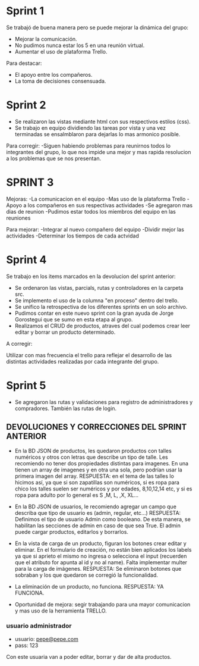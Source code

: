 # Sprint 1
Se trabajó de buena manera pero se puede mejorar la dinámica del grupo:
- Mejorar la comunicación.
- No pudimos nunca estar los 5 en una reunión virtual.
- Aumentar el uso de plataforma Trello.

Para destacar:
- El apoyo entre los compañeros.
- La toma de decisiones consensuada.  


 # Sprint 2 
- Se realizaron las vistas mediante html con sus respectivos estilos (css).
- Se trabajo en equipo  dividiendo las tareas por vista y una vez       terminadas se ensalmblaron para dejarlas lo mas armonico posible.

Para corregir:
-Siguen habiendo problemas para reunirnos todos lo integrantes del grupo, lo que nos impide una mejor y mas rapida resolucion a los problemas que se nos presentan.

# SPRINT 3
Mejoras:
-La comunicacion en el equipo
-Mas uso de la plataforma Trello
-Apoyo a los compañeros en sus respectivas actividades
-Se agregaron mas dias de reunion
-Pudimos estar todos los miembros del equipo en las reuniones 


Para mejorar:
-Integrar al nuevo compañero del equipo
-Dividir mejor las actividades
-Determinar los tiempos de cada actvidad


# Sprint 4

Se trabajo en los items marcados en la devolucion del sprint anterior:
- Se ordenaron las vistas, parcials, rutas y controladores en la carpeta src.
- Se implemento el uso de la columna "en proceso" dentro del trello.
- Se unifico la retrospectiva de los diferentes sprints en un solo archivo.
- Pudimos contar en este nuevo sprint con la gran ayuda de Jorge Gorostegui que se sumo en esta etapa al grupo.
- Realizamos el CRUD de productos, atraves del cual podemos crear leer editar y borrar un producto determinado.

A corregir:

Utilizar con mas frecuencia el trello para reflejar el desarrollo de las distintas actividades realizadas por cada integrante del grupo.

# Sprint 5

 - Se agregaron las rutas y validaciones para registro de administradores y compradores. También las rutas de login.

## DEVOLUCIONES Y CORRECCIONES DEL SPRINT ANTERIOR
 - En la BD JSON de productos, les quedaron productos con talles numéricos y otros con letras que describe un tipo de talle. Les recomiendo no tener dos propiedades distintas para imagenes. En una tienen un array de imagenes y en otra una sola, pero podrían usar la primera imagen del array.
RESPUESTA: en el tema de las talles lo hicimos así, ya que si son zapatillas son numéricos, si es ropa para chico los talles suelen ser numéricos y por edades, 8,10,12,14 etc, y si es ropa para adulto por lo general es S ,M, L, ,X, XL...

- En la BD JSON de usuarios, le recomiendo agregar un campo que describa que tipo de usuario es (admin, regular, etc...)
RESPUESTA: Definimos el tipo de usuario Admin como booleano. De esta manera, se habilitan las secciones de admin en caso de que sea True. El admin puede cargar productos, editarlos y borrarlos.

- En la vista de carga de un producto, figuran los botones crear editar y eliminar. En el formulario de creación, no están bien aplicados los labels ya que si aprieto el mismo no ingresa o selecciona el input 
(recuerden que el atributo for apunta al id y no al name). Falta implementar multer para la carga de imágenes.
 RESPUESTA: Se eliminaron botones que sobraban y los que quedaron se corregió la funcionalidad.

- La eliminación de un producto, no funciona.
RESPUESTA: YA FUNCIONA.

- Oportunidad de mejora: segir trabajando para una mayor comunicacion y mas uso de la herramienta TRELLO. 

### usuario administrador
- usuario: pepe@pepe.com
- pass: 123

Con este usuaria van a poder editar, borrar y dar de alta productos.